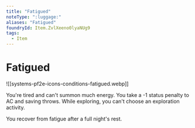 ```yaml
---
title: "Fatigued"
noteType: ":luggage:"
aliases: "Fatigued"
foundryId: Item.ZvlXeeno0lyaNUg9
tags:
  - Item
---
```


# Fatigued
![[systems-pf2e-icons-conditions-fatigued.webp]]

You're tired and can't summon much energy. You take a -1 status penalty to AC and saving throws. While exploring, you can't choose an exploration activity.

You recover from fatigue after a full night's rest.
